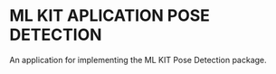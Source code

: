 # ML KIT APLICATION POSE DETECTION

An application for implementing the ML KIT Pose Detection package.
